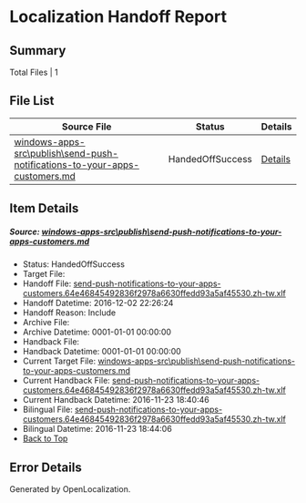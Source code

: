 # <a name='report-top'></a> Localization Handoff Report

## Summary
 Total Files | 1

## File List
 Source File | Status | Details 
 ----------- | ------ | ------- 
 [windows-apps-src\publish\send-push-notifications-to-your-apps-customers.md](https://cpubwin.visualstudio.com/windows-uwp/_git/windows-uwp/commit/e9cbfec938ebc71da6f41df69defcac1bb902245?path=windows-apps-src%2Fpublish%2Fsend-push-notifications-to-your-apps-customers.md&_a=contents) | HandedOffSuccess | [Details](#c4bdd398db570c4962325c2164651e9e8a1935ff5620)

## Item Details
##### <a name='c4bdd398db570c4962325c2164651e9e8a1935ff5620'></a> Source: [windows-apps-src\publish\send-push-notifications-to-your-apps-customers.md](https://cpubwin.visualstudio.com/windows-uwp/_git/windows-uwp/commit/e9cbfec938ebc71da6f41df69defcac1bb902245?path=windows-apps-src%2Fpublish%2Fsend-push-notifications-to-your-apps-customers.md&_a=contents)
* Status: HandedOffSuccess
* Target File: 
* Handoff File: [send-push-notifications-to-your-apps-customers.64e46845492836f2978a6630ffedd93a5af45530.zh-tw.xlf](https://cpubwin.visualstudio.com/windows-uwp/_git/WDCLib.handoff/commit/d5b0050c9c2de394305ac1352428632db06facb2?path=ol-handoff%2Fcpubwin%2Fwindows-uwp.zh-tw%2Fmaster%2Fsend-push-notifications-to-your-apps-customers.64e46845492836f2978a6630ffedd93a5af45530.zh-tw.xlf&_a=contents)
* Handoff Datetime: 2016-12-02 22:26:24
* Handoff Reason: Include
* Archive File: 
* Archive Datetime: 0001-01-01 00:00:00
* Handback File: 
* Handback Datetime: 0001-01-01 00:00:00
* Current Target File: [windows-apps-src\publish\send-push-notifications-to-your-apps-customers.md](https://cpubwin.visualstudio.com/windows-uwp/_git/windows-uwp.zh-tw/commit/45518bd7149d75754a61ec3119a3306afadbd071?path=windows-apps-src%2Fpublish%2Fsend-push-notifications-to-your-apps-customers.md&_a=contents)
* Current Handback File: [send-push-notifications-to-your-apps-customers.64e46845492836f2978a6630ffedd93a5af45530.zh-tw.xlf](https://cpubwin.visualstudio.com/windows-uwp/_git/WDCLib.handback/commit/0e701080ca80172a00c04cb08f6e174a74abb19a?path=ol-handback%2Fcpubwin%2Fwindows-uwp.zh-tw%2Fmaster%2Fsend-push-notifications-to-your-apps-customers.64e46845492836f2978a6630ffedd93a5af45530.zh-tw.xlf&_a=contents)
* Current Handback Datetime: 2016-11-23 18:40:46
* Bilingual File: [send-push-notifications-to-your-apps-customers.64e46845492836f2978a6630ffedd93a5af45530.zh-tw.xlf](https://cpubwin.visualstudio.com/windows-uwp/_git/WDCLib.handback/commit/0e701080ca80172a00c04cb08f6e174a74abb19a?path=ol-handback%2Fcpubwin%2Fwindows-uwp.zh-tw%2Fmaster%2Fsend-push-notifications-to-your-apps-customers.64e46845492836f2978a6630ffedd93a5af45530.zh-tw.xlf&_a=contents)
* Bilingual Datetime: 2016-11-23 18:44:06
* [Back to Top](#report-top)


## Error Details

Generated by OpenLocalization.
